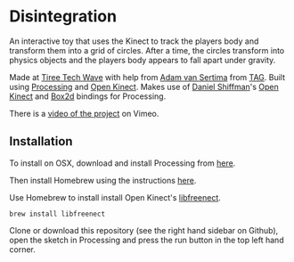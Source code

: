 Disintegration
==============

An interactive toy that uses the Kinect to track the players body and transform them into a grid of circles.  After a time, the circles transform into physics objects and the players body appears to fall apart under gravity.  

Made at [Tiree Tech Wave](http://tireetechwave.org/) with help from [Adam van Sertima](http://tag.hexagram.ca/people/adam-van-sertima/) from [TAG](http://tag.hexagram.ca/).  Built using [Processing](http://www.processing.org) and [Open Kinect](http://openkinect.org/wiki/Main_Page).  Makes use of [Daniel Shiffman](http://shiffman.net/)'s [Open Kinect](http://shiffman.net/p5/kinect/) and [Box2d](https://github.com/shiffman/Box2D-for-Processing) bindings for Processing.

There is a [video of the project](https://vimeo.com/110350416) on Vimeo.

Installation
------------
To install on OSX, download and install Processing from [here](https://processing.org/download/).

Then install Homebrew using the instructions [here](http://brew.sh/).

Use Homebrew to install install Open Kinect's [libfreenect](https://github.com/OpenKinect/libfreenect).

```
brew install libfreenect
```
Clone or download this repository (see the right hand sidebar on Github), open the sketch in Processing and press the run button in the top left hand corner.